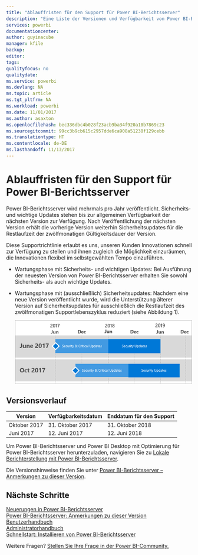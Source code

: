 ```yaml
---
title: "Ablauffristen für den Support für Power BI-Berichtsserver"
description: "Eine Liste der Versionen und Verfügbarkeit von Power BI-Berichtsserver."
services: powerbi
documentationcenter: 
author: guyinacube
manager: kfile
backup: 
editor: 
tags: 
qualityfocus: no
qualitydate: 
ms.service: powerbi
ms.devlang: NA
ms.topic: article
ms.tgt_pltfrm: NA
ms.workload: powerbi
ms.date: 11/01/2017
ms.author: asaxton
ms.openlocfilehash: bec336dbc4b028f23acb9ba34f920a10b7869c23
ms.sourcegitcommit: 99cc3b9cb615c2957dde6ca908a51238f129cebb
ms.translationtype: HT
ms.contentlocale: de-DE
ms.lasthandoff: 11/13/2017
---
```

# <a name="support-timeline-for-power-bi-report-server"></a>Ablauffristen für den Support für Power BI-Berichtsserver
Power BI-Berichtsserver wird mehrmals pro Jahr veröffentlicht. Sicherheits- und wichtige Updates stehen bis zur allgemeinen Verfügbarkeit der nächsten Version zur Verfügung. Nach Veröffentlichung der nächsten Version erhält die vorherige Version weiterhin Sicherheitsupdates für die Restlaufzeit der zwölfmonatigen Gültigkeitsdauer der Version.

Diese Supportrichtlinie erlaubt es uns, unseren Kunden Innovationen schnell zur Verfügung zu stellen und ihnen zugleich die Möglichkeit einzuräumen, die Innovationen flexibel im selbstgewählten Tempo einzuführen.

* Wartungsphase mit Sicherheits- und wichtigen Updates: Bei Ausführung der neuesten Version von Power BI-Berichtsserver erhalten Sie sowohl Sicherheits- als auch wichtige Updates.
* Wartungsphase mit (ausschließlich) Sicherheitsupdates: Nachdem eine neue Version veröffentlicht wurde, wird die Unterstützung älterer Version auf Sicherheitsupdates für ausschließlich die Restlaufzeit des zwölfmonatigen Supportlebenszyklus reduziert (siehe Abbildung 1).

    ![Graph zur Veranschaulichung des Supportzeitraums](media/support-timeline/reportserver-support-lifecycle.png)

## <a name="version-history"></a>Versionsverlauf
| **Version** | **Verfügbarkeitsdatum** | **Enddatum für den Support** |
| --- | --- | --- |
| Oktober 2017 |31. Oktober 2017 |31. Oktober 2018 |
| Juni 2017 |12. Juni 2017 |12. Juni 2018 |

Um Power BI-Berichtsserver und Power BI Desktop mit Optimierung für Power BI-Berichtsserver herunterzuladen, navigieren Sie zu [Lokale Berichterstellung mit Power BI-Berichtsserver](https://powerbi.microsoft.com/report-server/).

Die Versionshinweise finden Sie unter [Power BI-Berichtsserver – Anmerkungen zu dieser Version](release-notes.md).

## <a name="next-steps"></a>Nächste Schritte
[Neuerungen in Power BI-Berichtsserver](whats-new.md)  
[Power BI-Berichtsserver: Anmerkungen zu dieser Version](release-notes.md)  
[Benutzerhandbuch](user-handbook-overview.md)  
[Administratorhandbuch](admin-handbook-overview.md)  
[Schnellstart: Installieren von Power BI-Berichtsserver](quickstart-install-report-server.md)  

Weitere Fragen? [Stellen Sie Ihre Frage in der Power BI-Community.](https://community.powerbi.com/)

